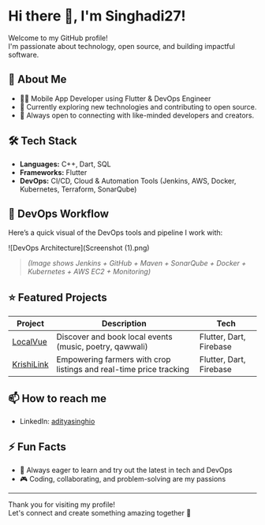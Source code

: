 # Hi there 👋, I'm Singhadi27!

Welcome to my GitHub profile!  
I'm passionate about technology, open source, and building impactful software.

## 🚀 About Me

- 👨‍💻 Mobile App Developer using Flutter & DevOps Engineer  
- 🌱 Currently exploring new technologies and contributing to open source.  
- 🤝 Always open to connecting with like-minded developers and creators.

## 🛠️ Tech Stack

- **Languages:** C++, Dart, SQL  
- **Frameworks:** Flutter  
- **DevOps:** CI/CD, Cloud & Automation Tools (Jenkins, AWS, Docker, Kubernetes, Terraform, SonarQube)

## 🔧 DevOps Workflow

Here’s a quick visual of the DevOps tools and pipeline I work with:

![DevOps Architecture](Screenshot (1).png)

> *(Image shows Jenkins + GitHub + Maven + SonarQube + Docker + Kubernetes + AWS EC2 + Monitoring)*

## ⭐ Featured Projects

| Project | Description | Tech |
| ------- | ----------- | ---- |
| [LocalVue](https://github.com/Singhadi27/loacalvue) | Discover and book local events (music, poetry, qawwali) | Flutter, Dart, Firebase |
| [KrishiLink](https://github.com/Singhadi27/krishilinkapp) | Empowering farmers with crop listings and real-time price tracking | Flutter, Dart, Firebase |

## 📫 How to reach me

- LinkedIn: [adityasinghio](https://www.linkedin.com/in/adityasinghio/)

## ⚡ Fun Facts

- 🚀 Always eager to learn and try out the latest in tech and DevOps  
- 🎮 Coding, collaborating, and problem-solving are my passions  

---

Thank you for visiting my profile!  
Let's connect and create something amazing together 🚀
